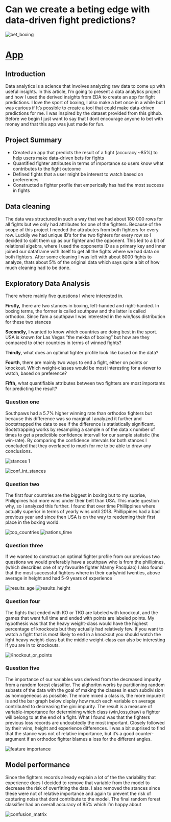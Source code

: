 # Can we create a beting edge with data-driven fight predictions?
![bet_boxing](https://user-images.githubusercontent.com/88820508/148267698-31d5748e-9434-4acc-a99e-efe87a966498.jpg)
# [App](https://share.streamlit.io/gabriele-frattini/fight-prediction/main/app.py)

## Introduction
Data analytics is a science that involves analyzing raw data to come up with useful insights.
In this article, I’m going to present a data analytics project and how I used the derived insights from EDA to create an app for fight predictions.
I love the sport of boxing, I also make a bet once in a while but I was curious if It’s possible to create a tool that could make data-driven predictions for me. I was inspired by the dataset provided from this github. Before we begin I just want to say that I dont encourage anyone to bet with money and that this app was just made for fun.


## Project Summary
- Created an app that predicts the result of a fight (accuracy ~85%) to help users make data-driven bets for fights
- Quantified fighter attributes in terms of importance so users know what contributes to the fight outcome
- Defined fights that a user might be interest to watch based on preferences
- Constructed a fighter profile that emperically has had the most success in fights

## Data cleaning
The data was structured in such a way that we had about 180 000 rows for all fights but we only had attributes for one of the fighters. Because of the scope of this project I needed the attrubutes from both fighters for every row.
Luckily we had unique ID’s for the two fighters for every row so I decided to split them up as our fighter and the opponent. This led to a bit of relational algebra, where I used the opponents ID as a primary key and inner joined our dataframe with itself to get all the fights where we had data on both fighters. After some cleaning I was left with about 8000 fights to analyze, thats about 5% of the original data which says quite a bit of how much cleaning had to be done.

## Exploratory Data Analysis

There where mainly five questions I where interested in.


**Firstly,** there are two stances in boxing, left-handed and right-handed. In boxing terms, the former is called southpaw and the latter is called orthodox. Since I’am a southpaw I was interested in the win/loss distribution for these two stances

**Secondly,** I wanted to know which countries are doing best in the sport. USA is known for Las Vegas “the mekka of boxing” but how are they compared to other countries in terms of winned fights?

**Thirdly,** what does an optimal fighter profile look like based on the data?

**Fourth,** there are mainly two ways to end a fight, either on points or knockout. Which weight-classes would be most interesting for a viewer to watch, based on preference?

**Fifth,** what quantifiable attributes between two fighters are most importants for predicting the result?


### Question one
Southpaws had a 5.7% higher winning rate than orthodox fighters but because this difference was so marginal I analyzed it further and bootstrapped the data to see if the difference is statistically significant. Bootstrapping works by resampling a sample n of the data x number of times to get a predictible confidence intervall for our sample statistic (the win-rate). By comparing the confidence intervals for both stances I concluded that they overlaped to much for me to be able to draw any conclusions.

![stances 1](https://user-images.githubusercontent.com/88820508/148268241-65517395-2f5b-44d8-a79d-2af8b18dd800.png)

![conf_int_stances](https://user-images.githubusercontent.com/88820508/148268280-eb841c70-964b-478a-ae54-0c6033d9494d.png)


### Question two
The first four countries are the biggest in boxing but to my suprise, Philippines had more wins under their belt than USA. This made question why, so i analyzed this further.
I found that over time Phillippines where actually superior in terms of yearly wins until 2018. Phillippines had a bad previous year and since then USA is on the way to reedeming their first place in the boxing world.

![top_countries](https://user-images.githubusercontent.com/88820508/148268395-5c8e5dcd-49cc-40ca-b24d-7a67125cb9df.png)
![nations_time](https://user-images.githubusercontent.com/88820508/148268404-3da1b90d-2845-42fa-bb2b-059d8bb0be4a.png)


### Question three
If we wanted to construct an optimal fighter profile from our previous two questions we would preferably have a southpaw who is from the phillipines, (which describes one of my favourite fighter Manny Pacquiao)
I also found that the most successful fighters where in their early/mid twenties, above average in height and had 5–9 years of experience

![results_age](https://user-images.githubusercontent.com/96744665/148268897-24d7bdce-59e0-4375-ae40-c7f55421912c.png)
![results_height](https://user-images.githubusercontent.com/96744665/148268909-f94cdf98-66ac-403b-99eb-f35950b2fa71.png)


### Question four
The fights that ended with KO or TKO are labeled with knockout, and the games that went full time and ended with points are labeled points.
My hypothesis was that the heavy weight-class would have the highest percentage of knockouts but they actually had relatively few. If you want to watch a fight that is most likely to end in a knockout you should watch the light heavy weight-class but the middle weight-class can also be interesting if you are in to knockouts.

![Knockout_or_points](https://user-images.githubusercontent.com/96744665/148268992-16d39b56-d467-4409-8ee1-5f88116be411.png)


### Question five
The importance of our variables was derived from the decreased impurity from a random forest classifier. The alghoritm works by partitioning random subsets of the data with the goal of making the classes in each subdivision as homogeneous as possible. The more mixed a class is, the more impure it is and the bar graph below display how much each variable on average contributed to decreasing the gini impurity. The result is a measure of variable-importance for determining which class (win,loss,draw) a fighter will belong to at the end of a fight.
What I found was that the fighters previous loss records are undoubtedly the most important. Closely followed by their wins, height and experience differences. I was a bit suprised to find that the stance was not of relative importance, but it’s a good counter-argument if an orthodox fighter blames a loss for the different angles.

![feature importance](https://user-images.githubusercontent.com/96744665/148269061-fa3519eb-150f-44f5-a369-5496d073d74f.png)


## Model performance
Since the fighters records already explain a lot of the the variability that experience does I decided to remove that variable from the model to decrease the risk of overfitting the data. I also removed the stances since these were not of relative importance and again to prevent the risk of capturing noise that dont contribute to the model.
The final random forest classifier had an overall accuracy of 85% which I’m happy about

![confusion_matrix](https://user-images.githubusercontent.com/96744665/148269142-4a064849-a97f-4e16-8e8d-7515ebeefdbc.png)
